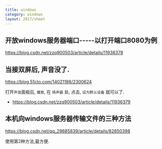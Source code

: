 ```yaml
---
title: windows
category: windows
layout: 2017/sheet
---
```



## 开放windows服务器端口-----以打开端口8080为例

https://blog.csdn.net/zzq900503/article/details/11936379


## 当接双屏后, 声音没了.

https://blog.51cto.com/14021186/2300624

打开`声音`面板后, `播放`, 在 `扬声器` 处, 点击, `设为默认设备` 就可以了.

- https://blog.csdn.net/zzq900503/article/details/11936379

## 本机向windows服务器传输文件的三种方法

https://blog.csdn.net/qq_29885839/article/details/82850398

使用第2种方法,最方便.
